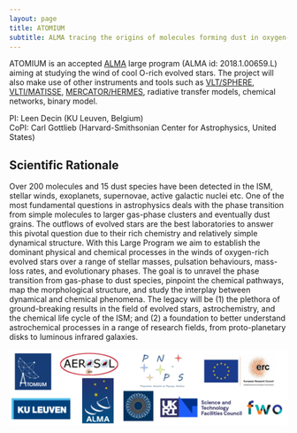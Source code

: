 ```yaml
---
layout: page
title: ATOMIUM
subtitle: ALMA tracing the origins of molecules forming dust in oxygen-rich M-type stars
---
```


ATOMIUM is an accepted [ALMA](https://almascience.eso.org/) large program (ALMA id: 2018.1.00659.L) aiming at studying the wind of cool O-rich evolved stars. The project will also make use of other instruments and tools such as [VLT/SPHERE](https://www.eso.org/sci/facilities/paranal/instruments/sphere.html), [VLTI/MATISSE](https://www.eso.org/sci/facilities/paranal/instruments/matisse.html), [MERCATOR/HERMES](https://www.mercator.iac.es/instruments/hermes/), radiative transfer models, chemical networks, binary model.

PI: Leen Decin (KU Leuven, Belgium)\
CoPI: Carl Gottlieb (Harvard-Smithsonian Center for Astrophysics, United States)

## Scientific Rationale
Over 200 molecules and 15 dust species have been detected in the ISM, stellar winds, exoplanets, supernovae, active galactic nuclei etc. One of the most fundamental questions in astrophysics deals with the phase transition from simple molecules to larger gas-phase clusters and eventually dust grains. The outflows of evolved stars are the best laboratories to answer this pivotal question due to their rich chemistry and relatively simple dynamical structure. With this Large Program we aim to establish the dominant physical and chemical processes in the winds of oxygen-rich evolved stars over a range of stellar masses, pulsation behaviours, mass-loss rates, and evolutionary phases. The goal is to unravel the phase transition from gas-phase to dust species, pinpoint the chemical pathways, map the morphological structure, and study the interplay between dynamical and chemical phenomena. The legacy will be (1) the plethora of ground-breaking results in the field of evolved stars, astrochemistry, and the chemical life cycle of the ISM; and (2) a foundation to better understand astrochemical processes in a range of research fields, from proto-planetary disks to luminous infrared galaxies.

![logos](/assets/img/logos.jpeg)